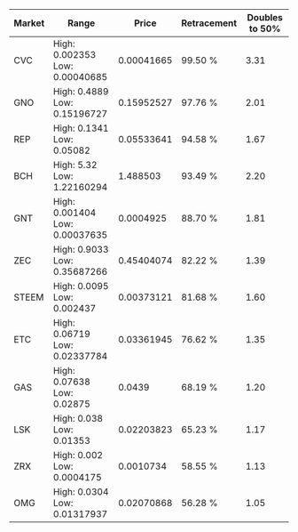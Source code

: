 | Market | Range | Price| Retracement | Doubles to 50% |
| --- | --- | --- | --- | --- |
| CVC | High: 0.002353<br />Low: 0.00040685 | 0.00041665 | 99.50 % | 3.31 |
| GNO | High: 0.4889<br />Low: 0.15196727 | 0.15952527 | 97.76 % | 2.01 |
| REP | High: 0.1341<br />Low: 0.05082 | 0.05533641 | 94.58 % | 1.67 |
| BCH | High: 5.32<br />Low: 1.22160294 | 1.488503 | 93.49 % | 2.20 |
| GNT | High: 0.001404<br />Low: 0.00037635 | 0.0004925 | 88.70 % | 1.81 |
| ZEC | High: 0.9033<br />Low: 0.35687266 | 0.45404074 | 82.22 % | 1.39 |
| STEEM | High: 0.0095<br />Low: 0.002437 | 0.00373121 | 81.68 % | 1.60 |
| ETC | High: 0.06719<br />Low: 0.02337784 | 0.03361945 | 76.62 % | 1.35 |
| GAS | High: 0.07638<br />Low: 0.02875 | 0.0439 | 68.19 % | 1.20 |
| LSK | High: 0.038<br />Low: 0.01353 | 0.02203823 | 65.23 % | 1.17 |
| ZRX | High: 0.002<br />Low: 0.0004175 | 0.0010734 | 58.55 % | 1.13 |
| OMG | High: 0.0304<br />Low: 0.01317937 | 0.02070868 | 56.28 % | 1.05 |
